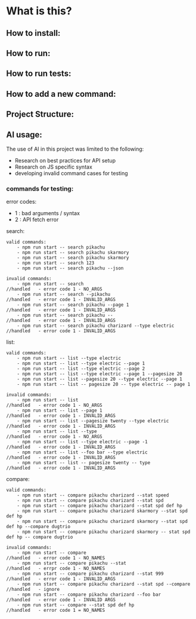 # What is this?

##  How to install:

## How to run:

##  How to run tests:

##  How to add a new command:

##  Project Structure:



##  AI usage:

The use of AI in this project was limited to the following:

- Research on best practices for API setup
- Research on JS specific syntax
- developing invalid command cases for testing

### commands for testing:
error codes:

- 1 : bad arguments / syntax
- 2 : API fetch error


search:

    valid commands:
        - npm run start -- search pikachu
        - npm run start -- search pikachu skarmory
        - npm run start -- search pikachu skarmory
        - npm run start -- search 123
        - npm run start -- search pikachu --json

    invalid commands:
        - npm run start -- search                                               //handled   - error code 1 - NO_ARGS
        - npm run start -- search --pikachu                                     //handled   - error code 1 - INVALID_ARGS
        - npm run start -- search pikachu --page 1                              //handled   - error code 1 - INVALID_ARGS
        - npm run start -- search pikachu --                                    //handled   - error code 1 - INVALID_ARGS
        - npm run start -- search pikachu charizard --type electric             //handled   - error code 1 - INVALID_ARGS

list:

    valid commands:
        - npm run start -- list --type electric
        - npm run start -- list --type electric --page 1                        
        - npm run start -- list --type electric --page 2
        - npm run start -- list --type electric --page 1 --pagesize 20
        - npm run start -- list --pagesize 20 --type electric --page 1
        - npm run start -- list -- pagesize 20 -- type electric -- page 1

    invalid commands:
        - npm run start -- list                                                 //handled   - error code 1 - NO_ARGS
        - npm run start -- list --page 1                                        //handled   - error code 1 - INVALID_ARGS
        - npm run start -- list --pagesize twenty --type electric               //handled   - error code 1 - INVALID_ARGS
        - npm run start -- list --type                                          //handled   - error code 1 - NO_ARGS
        - npm run start -- list --type electric --page -1                       //handled   - error code 1 - INVALID_ARGS
        - npm run start -- list --foo bar --type electric                       //handled   - error code 1 - INVALID_ARGS
        - npm run start -- list -- pagesize twenty -- type                      //handled   - error code 1 - INVALID_ARGS

compare:

    valid commands:
        - npm run start -- compare pikachu charizard --stat speed
        - npm run start -- compare pikachu charizard --stat spd
        - npm run start -- compare pikachu charizard --stat spd def hp
        - npm run start -- compare pikachu charizard skarmory --stat spd def hp
        - npm run start -- compare pikachu charizard skarmory --stat spd def hp --compare dugtrio
        - npm run start -- compare pikachu charizard skarmory -- stat spd def hp -- compare dugtrio

    invalid commands:
        - npm run start -- compare                                              //handled   - error code 1 - NO_NAMES
        - npm run start -- compare pikachu --stat                               //handled   - errpr code 1 - NO_NAMES
        - npm run start -- compare pikachu charizard --stat 999                 //handled   - error code 1 - INVALID_ARGS
        - npm run start -- compare pikachu charizard --stat spd --compare       //handled   - ignore
        - npm run start -- compare pikachu charizard --foo bar                  //handled   - error code 1 - INVALID ARGS
        - npm run start -- compare --stat spd def hp                            //handled   - error code 1 = NO_NAMES

